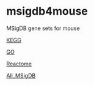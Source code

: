 # msigdb4mouse

MSigDB gene sets for mouse

[KEGG](http://ziemann-lab.net/public/msigdb_mouse/mouse_msigdb_kegg_2022-02-16.gmt)

[GO](http://ziemann-lab.net/public/msigdb_mouse/mouse_msigdb_go_2022-02-16.gmt)

[Reactome](http://ziemann-lab.net/public/msigdb_mouse/mouse_msigdb_reactome_2022-02-16.gmt)

[All_MSigDB](http://ziemann-lab.net/public/msigdb_mouse/mouse_msigdb_all_2022-02-16.gmt)
